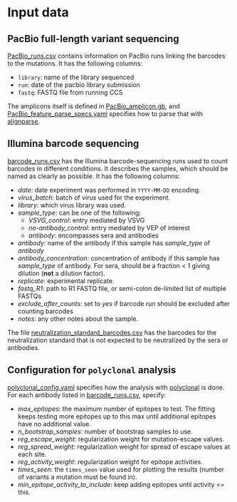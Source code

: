 # Input data

## PacBio full-length variant sequencing
[PacBio_runs.csv](PacBio_runs.csv) contains information on PacBio runs linking the barcodes to the mutations. It has the following columns:
 - `library`: name of the library sequenced  
 - `run`: date of the pacbio library submission  
 - `fastq`: FASTQ file from running CCS  

The amplicons itself is defined in [PacBio_amplicon.gb](PacBio_amplicon.gb), and [PacBio_feature_parse_specs.yaml](PacBio_feature_parse_specs.yaml) specifies how to parse that with [alignparse](https://jbloomlab.github.io/alignparse/).

## Illumina barcode sequencing
[barcode_runs.csv](barcode_runs.csv) has the Illumina barcode-sequencing runs used to count barcodes in different conditions.
It describes the samples, which should be named as clearly as possible.
It has the following columns:

 - *date*: date experiment was performed in `YYYY-MM-DD` encoding.
 - *virus_batch*: batch of virus used for the experiment.
 - *library*: which virus library was used.
 - *sample_type*: can be one of the following:
   + *VSVG_control*: entry mediated by VSVG
   + *no-antibody_control*: entry mediated by VEP of interest
   + *antibody*: encompasses sera and antibodies
 - *antibody*: name of the antibody if this sample has *sample_type* of *antibody*
 - *antibody_concentration*: concentration of antibody if this sample has *sample_type* of antibody. For sera, should be a fraction < 1 giving dilution (**not** a dilution factor).
 - *replicate*: experimental replicate.
 - *fastq_R1*: path to R1 FASTQ file, or semi-colon de-limited list of multiple FASTQs
 - *exclude_after_counts*: set to *yes* if barcode run should be excluded after counting barcodes
 - *notes*: any other notes about the sample.

The file [neutralization_standard_barcodes.csv](neutralization_standard_barcodes.csv) has the barcodes for the neutralization standard that is not expected to be neutralized by the sera or antibodies.

## Configuration for `polyclonal` analysis
[polyclonal_config.yaml](polyclonal_config.yaml) specifies how the analysis with [polyclonal](https://jbloomlab.github.io/polyclonal/) is done.
For each antibody listed in [barcode_runs.csv](barcode_runs.csv), specify:

 - *max_epitopes*: the maximum number of epitopes to test. The fitting keeps testing more epitopes up to this max until additional epitopes have no additional value.
 - *n_bootstrap_samples*: number of bootstrap samples to use.
 - *reg_escape_weight*: regularization weight for mutation-escape values.
 - *reg_spread_weight*: regularization weight for spread of escape values at each site.
 - *reg_activity_weight*: regularization weight for epitope activities.
 - *times_seen*: the `times_seen` value used for plotting the results (number of variants a mutation must be found in).
 - *min_epitope_activity_to_include*: keep adding epitopes until activity <= this.